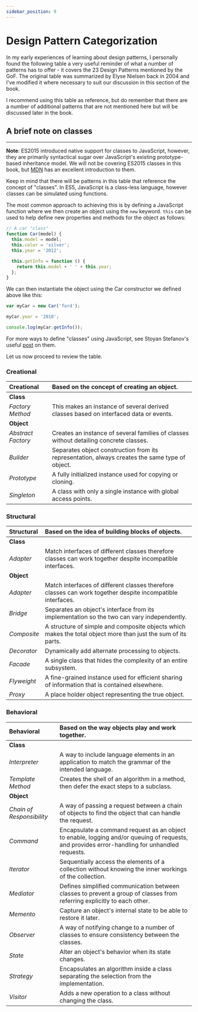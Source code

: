 ```yaml
---
sidebar_position: 9
---
```


# Design Pattern Categorization

In my early experiences of learning about design patterns, I personally found the following table a very useful reminder of what a number of patterns has to offer - it covers the 23 Design Patterns mentioned by the GoF. The original table was summarized by Elyse Nielsen back in 2004 and I've modified it where necessary to suit our discussion in this section of the book.

I recommend using this table as reference, but do remember that there are a number of additional patterns that are not mentioned here but will be discussed later in the book.

## A brief note on classes

---

**Note**: ES2015 introduced native support for classes to JavaScript, however, they are primarily syntactical sugar over JavaScript's existing prototype-based inheritance model. We will not be covering ES2015 classes in this book, but [MDN](https://developer.mozilla.org/en-US/docs/Web/JavaScript/Reference/Classes) has an excellent introduction to them.

Keep in mind that there will be patterns in this table that reference the concept of "classes". In ES5, JavaScript is a class-less language, however classes can be simulated using functions.

The most common approach to achieving this is by defining a JavaScript function where we then create an object using the `new` keyword. `this` can be used to help define new properties and methods for the object as follows:

```js
// A car "class"
function Car(model) {
  this.model = model;
  this.color = 'silver';
  this.year = '2012';

  this.getInfo = function () {
    return this.model + ' ' + this.year;
  };
}
```

We can then instantiate the object using the Car constructor we defined above like this:

```js
var myCar = new Car('ford');

myCar.year = '2010';

console.log(myCar.getInfo());
```

For more ways to define "classes" using JavaScript, see Stoyan Stefanov's useful [post](http://www.phpied.com/3-ways-to-define-a-javascript-class/) on them.

Let us now proceed to review the table.

### Creational

| Creational         | Based on the concept of creating an object.                                                    |
| :----------------- | :--------------------------------------------------------------------------------------------- |
| **Class**          |
| _Factory Method_   | This makes an instance of several derived classes based on interfaced data or events.          |
| **Object**         |
| _Abstract Factory_ | Creates an instance of several families of classes without detailing concrete classes.         |
| _Builder_          | Separates object construction from its representation, always creates the same type of object. |
| _Prototype_        | A fully initialized instance used for copying or cloning.                                      |
| _Singleton_        | A class with only a single instance with global access points.                                 |

### Structural

| Structural  | Based on the idea of building blocks of objects.                                                              |
| :---------- | :------------------------------------------------------------------------------------------------------------ |
| **Class**   |
| _Adapter_   | Match interfaces of different classes therefore classes can work together despite incompatible interfaces.    |
| **Object**  |
| _Adapter_   | Match interfaces of different classes therefore classes can work together despite incompatible interfaces.    |
| _Bridge_    | Separates an object's interface from its implementation so the two can vary independently.                    |
| _Composite_ | A structure of simple and composite objects which makes the total object more than just the sum of its parts. |
| _Decorator_ | Dynamically add alternate processing to objects.                                                              |
| _Facade_    | A single class that hides the complexity of an entire subsystem.                                              |
| _Flyweight_ | A fine-grained instance used for efficient sharing of information that is contained elsewhere.                |
| _Proxy_     | A place holder object representing the true object.                                                           |

### Behavioral

| Behavioral                | Based on the way objects play and work together.                                                                                              |
| :------------------------ | :-------------------------------------------------------------------------------------------------------------------------------------------- |
| **Class**                 |
| _Interpreter_             | A way to include language elements in an application to match the grammar of the intended language.                                           |
| _Template Method_         | Creates the shell of an algorithm in a method, then defer the exact steps to a subclass.                                                      |
| **Object**                |
| _Chain of Responsibility_ | A way of passing a request between a chain of objects to find the object that can handle the request.                                         |
| _Command_                 | Encapsulate a command request as an object to enable, logging and/or queuing of requests, and provides error-handling for unhandled requests. |
| _Iterator_                | Sequentially access the elements of a collection without knowing the inner workings of the collection.                                        |
| _Mediator_                | Defines simplified communication between classes to prevent a group of classes from referring explicitly to each other.                       |
| _Memento_                 | Capture an object's internal state to be able to restore it later.                                                                            |
| _Observer_                | A way of notifying change to a number of classes to ensure consistency between the classes.                                                   |
| _State_                   | Alter an object's behavior when its state changes.                                                                                            |
| _Strategy_                | Encapsulates an algorithm inside a class separating the selection from the implementation.                                                    |
| _Visitor_                 | Adds a new operation to a class without changing the class.                                                                                   |

